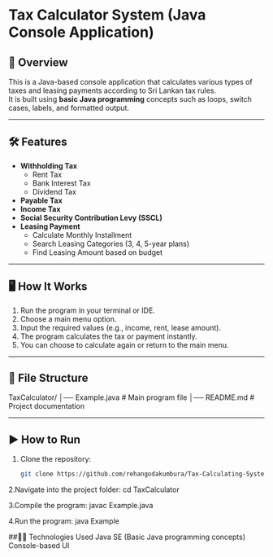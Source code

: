 # Tax Calculator System (Java Console Application)

## 📌 Overview
This is a Java-based console application that calculates various types of taxes and leasing payments according to Sri Lankan tax rules.  
It is built using **basic Java programming** concepts such as loops, switch cases, labels, and formatted output.

---

## 🛠 Features
- **Withholding Tax**
  - Rent Tax
  - Bank Interest Tax
  - Dividend Tax
- **Payable Tax**
- **Income Tax**
- **Social Security Contribution Levy (SSCL)**
- **Leasing Payment**
  - Calculate Monthly Installment
  - Search Leasing Categories (3, 4, 5-year plans)
  - Find Leasing Amount based on budget

---

## 🖥️ How It Works
1. Run the program in your terminal or IDE.
2. Choose a main menu option.
3. Input the required values (e.g., income, rent, lease amount).
4. The program calculates the tax or payment instantly.
5. You can choose to calculate again or return to the main menu.

---

## 📂 File Structure
TaxCalculator/
│── Example.java # Main program file
│── README.md # Project documentation


---

## ▶️ How to Run
1. Clone the repository:
   ```bash
   git clone https://github.com/rehangodakumbura/Tax-Calculating-System.git
   
2.Navigate into the project folder:
  cd TaxCalculator
  
3.Compile the program:
  javac Example.java
  
4.Run the program:
  java Example

##🧑‍💻 Technologies Used
Java SE (Basic Java programming concepts)
Console-based UI
